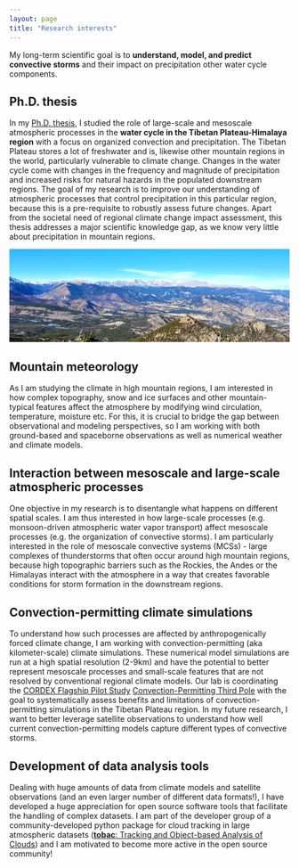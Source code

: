 ```yaml
---
layout: page
title: "Research interests"
---
```



My long-term scientific goal is to **understand, model, and predict convective storms** and their impact on precipitation other water cycle components. 


## Ph.D. thesis

In my [Ph.D. thesis](https://gupea.ub.gu.se/handle/2077/75117?show=full), I studied the role of large-scale and mesoscale atmospheric processes in the **water cycle in the Tibetan Plateau-Himalaya region** with a focus on organized convection and precipitation. The Tibetan Plateau stores a lot of freshwater and is, likewise other mountain regions in the world, particularly vulnerable to climate change. Changes in the water cycle come with changes in the frequency and magnitude of precipitation and increased risks for natural hazards in the populated downstream regions. The goal of my research is to improve our understanding of atmospheric processes that control precipitation in this particular region, because this is a pre-requisite to robustly assess future changes. Apart from the societal need of regional climate change impact assessment, this thesis addresses a major scientific knowledge gap, as we know very little about precipitation in mountain regions. 


![](colo.jpg)

## Mountain meteorology

As I am studying the climate in high mountain regions, I am interested in how complex topography, snow and ice surfaces and other mountain-typical features affect the atmosphere by modifying wind circulation, temperature, moisture etc. For this, it is crucial to bridge the gap between observational and modeling perspectives, so I am working with both ground-based and spaceborne observations as well as numerical weather and climate models. 


## Interaction between mesoscale and large-scale atmospheric processes 

One objective in my research is to disentangle what happens on different spatial scales. I am thus interested in how large-scale processes (e.g. monsoon-driven atmospheric water vapor transport) affect mesoscale processes (e.g. the organization of convective storms). I am particularly interested in the role of mesoscale convective systems (MCSs) - large complexes of thunderstorms that often occur around high mountain regions, because high topographic barriers such as the Rockies, the Andes or the Himalayas interact with the atmosphere in a way that creates favorable conditions for storm formation in the downstream regions. 


## Convection-permitting climate simulations 

To understand how such processes are affected by anthropogenically forced climate change, I am working with
convection-permitting (aka kilometer-scale) climate simulations. These numerical model simulations are run at a high spatial resolution (2-9km)
and have the potential to better represent mesoscale processes and small-scale features that are not resolved by conventional regional climate models. 
Our lab is coordinating the [CORDEX Flagship Pilot Study](https://cordex.org/experiment-guidelines/flagship-pilot-studies/) [Convection-Permitting Third Pole](http://rcg.gvc.gu.se/cordex_fps_cptp/) with the goal to systematically assess benefits and limitations of convection-permitting simulations in the Tibetan Plateau region. In my future research, I want to better leverage satellite observations to understand how well current convection-permitting models capture different types of convective storms. 


## Development of data analysis tools 

Dealing with huge amounts of data from climate models and satellite observations (and an even larger number of different
data formats!), I have developed a huge appreciation for open source software tools that facilitate the handling of complex datasets. I am part of the developer group of a community-developed python package for cloud tracking in large atmospheric datasets ([**tobac**: Tracking and Object-based Analysis of Clouds](https://github.com/tobac-project/tobac)) and I am motivated to become more active in the open source community! 
